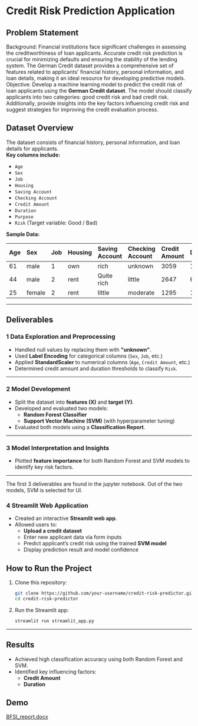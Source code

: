 

# Credit Risk Prediction Application
## Problem Statement
Background: Financial institutions face significant challenges in assessing the creditworthiness of loan applicants. Accurate credit risk prediction is crucial for minimizing defaults and ensuring the stability of the lending system. The German Credit dataset provides a comprehensive set of features related to applicants' financial history, personal information, and loan details, making it an ideal resource for developing predictive models.
Objective: Develop a machine learning model to predict the credit risk of loan applicants using the **German Credit dataset**. The model should classify applicants into two categories: good credit risk and bad credit risk. Additionally, provide insights into the key factors influencing credit risk and suggest strategies for improving the credit evaluation process.


## Dataset Overview

The dataset consists of financial history, personal information, and loan details for applicants.  
**Key columns include:**
- `Age`
- `Sex`
- `Job`
- `Housing`
- `Saving Account`
- `Checking Account`
- `Credit Amount`
- `Duration`
- `Purpose`
- `Risk` (Target variable: Good / Bad)

**Sample Data:**

| Age | Sex   | Job | Housing | Saving Account | Checking Account | Credit Amount | Duration | Purpose  | Risk |
|:-----|:--------|:-----|:------------|:----------------|:-----------------|:----------------|:------------|:-------------|:------|
| 61  | male  | 1   | own       | rich              | unknown            | 3059             | 12         | radio/TV   | Good  |
| 44  | male  | 2   | rent      | Quite rich        | little             | 2647             | 6          | radio/TV   | Good  |
| 25  | female| 2   | rent      | little            | moderate           | 1295             | 12         | car        | Bad   |

---

##  Deliverables

### 1 Data Exploration and Preprocessing
- Handled null values by replacing them with **"unknown"**.
- Used **Label Encoding** for categorical columns (`Sex`, `Job`, etc.)
- Applied **StandardScaler** to numerical columns (`Age`, `Credit Amount`, etc.)
- Determined credit amount and duration thresholds to classify `Risk`.

---

### 2 Model Development
- Split the dataset into **features (X)** and **target (Y)**.
- Developed and evaluated two models:
  - **Random Forest Classifier**
  - **Support Vector Machine (SVM)** (with hyperparameter tuning)
- Evaluated both models using a **Classification Report**.

---

### 3 Model Interpretation and Insights
- Plotted **feature importance** for both Random Forest and SVM models to identify key risk factors.

---

The first 3 deliverables are found in the jupyter notebook. Out of the two models, SVM is selected for UI.

### 4 Streamlit Web Application
- Created an interactive **Streamlit web app**.
- Allowed users to:
  - **Upload a credit dataset**
  - Enter new applicant data via form inputs
  - Predict applicant’s credit risk using the trained **SVM model**
  - Display prediction result and model confidence


## How to Run the Project

1. Clone this repository:
   ```bash
   git clone https://github.com/your-username/credit-risk-predictor.git
   cd credit-risk-predictor
   ```

2. Run the Streamlit app:
   ```bash
   streamlit run streamlit_app.py
   ```

---

## Results

- Achieved high classification accuracy using both Random Forest and SVM.
- Identified key influencing factors:
  - **Credit Amount**
  - **Duration**


## Demo

[BFSI_report.docx](https://github.com/user-attachments/files/19906968/BFSI_report.docx)



